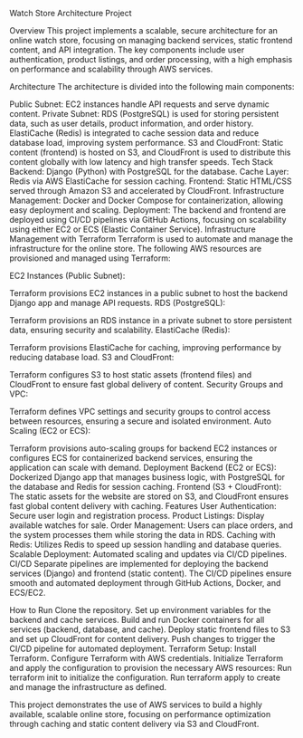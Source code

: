Watch Store Architecture Project

Overview
This project implements a scalable, secure architecture for an online watch store, focusing on managing backend services, static frontend content, and API integration. The key components include user authentication, product listings, and order processing, with a high emphasis on performance and scalability through AWS services.

Architecture
The architecture is divided into the following main components:

Public Subnet:
EC2 instances handle API requests and serve dynamic content.
Private Subnet:
RDS (PostgreSQL) is used for storing persistent data, such as user details, product information, and order history.
ElastiCache (Redis) is integrated to cache session data and reduce database load, improving system performance.
S3 and CloudFront:
Static content (frontend) is hosted on S3, and CloudFront is used to distribute this content globally with low latency and high transfer speeds.
Tech Stack
Backend: Django (Python) with PostgreSQL for the database.
Cache Layer: Redis via AWS ElastiCache for session caching.
Frontend: Static HTML/CSS served through Amazon S3 and accelerated by CloudFront.
Infrastructure Management: Docker and Docker Compose for containerization, allowing easy deployment and scaling.
Deployment: The backend and frontend are deployed using CI/CD pipelines via GitHub Actions, focusing on scalability using either EC2 or ECS (Elastic Container Service).
Infrastructure Management with Terraform
Terraform is used to automate and manage the infrastructure for the online store. The following AWS resources are provisioned and managed using Terraform:

EC2 Instances (Public Subnet):

Terraform provisions EC2 instances in a public subnet to host the backend Django app and manage API requests.
RDS (PostgreSQL):

Terraform provisions an RDS instance in a private subnet to store persistent data, ensuring security and scalability.
ElastiCache (Redis):

Terraform provisions ElastiCache for caching, improving performance by reducing database load.
S3 and CloudFront:

Terraform configures S3 to host static assets (frontend files) and CloudFront to ensure fast global delivery of content.
Security Groups and VPC:

Terraform defines VPC settings and security groups to control access between resources, ensuring a secure and isolated environment.
Auto Scaling (EC2 or ECS):

Terraform provisions auto-scaling groups for backend EC2 instances or configures ECS for containerized backend services, ensuring the application can scale with demand.
Deployment
Backend (EC2 or ECS):
Dockerized Django app that manages business logic, with PostgreSQL for the database and Redis for session caching.
Frontend (S3 + CloudFront):
The static assets for the website are stored on S3, and CloudFront ensures fast global content delivery with caching.
Features
User Authentication: Secure user login and registration process.
Product Listings: Display available watches for sale.
Order Management: Users can place orders, and the system processes them while storing the data in RDS.
Caching with Redis: Utilizes Redis to speed up session handling and database queries.
Scalable Deployment: Automated scaling and updates via CI/CD pipelines.
CI/CD
Separate pipelines are implemented for deploying the backend services (Django) and frontend (static content). The CI/CD pipelines ensure smooth and automated deployment through GitHub Actions, Docker, and ECS/EC2.

How to Run
Clone the repository.
Set up environment variables for the backend and cache services.
Build and run Docker containers for all services (backend, database, and cache).
Deploy static frontend files to S3 and set up CloudFront for content delivery.
Push changes to trigger the CI/CD pipeline for automated deployment.
Terraform Setup:
Install Terraform.
Configure Terraform with AWS credentials.
Initialize Terraform and apply the configuration to provision the necessary AWS resources:
Run terraform init to initialize the configuration.
Run terraform apply to create and manage the infrastructure as defined.

This project demonstrates the use of AWS services to build a highly available, scalable online store, focusing on performance optimization through caching and static content delivery via S3 and CloudFront.
